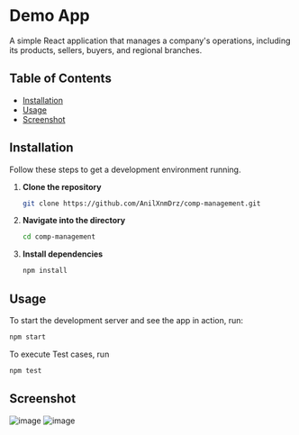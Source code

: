 # Demo App


A simple React application that manages a company's operations, including its products, sellers, buyers, and regional branches.

## Table of Contents

- [Installation](#installation)
- [Usage](#usage)
- [Screenshot](#screenshot)

## Installation

Follow these steps to get a development environment running.

1. **Clone the repository**

    ```bash
    git clone https://github.com/AnilXnmDrz/comp-management.git
    ```

2. **Navigate into the directory**

    ```bash
    cd comp-management
    ```

3. **Install dependencies**

    ```bash
    npm install
    ```

## Usage

To start the development server and see the app in action, run:

```bash
npm start
```

To execute Test cases, run

```bash
npm test
```

## Screenshot
![image](https://github.com/AnilXnmDrz/comp-management/assets/61143364/ff087564-e35a-4207-a0e0-5ee7e06fb28b)
![image](https://github.com/AnilXnmDrz/comp-management/assets/61143364/6a51f9de-3462-488a-8e1a-e665cf85f7b6)


